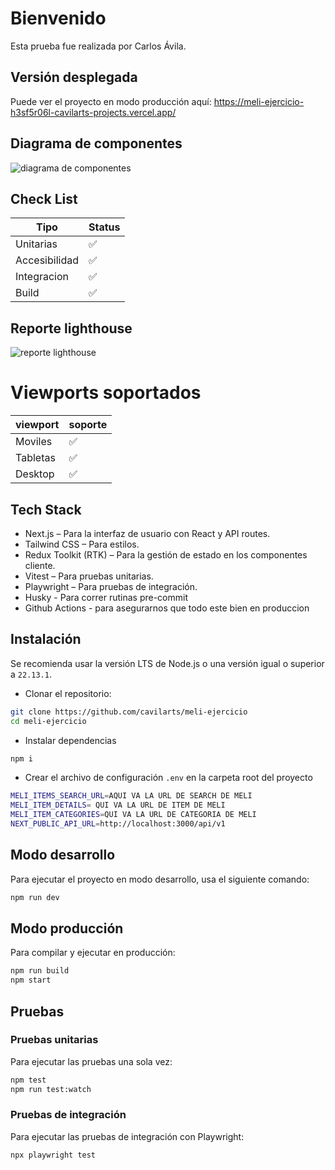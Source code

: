 # Bienvenido

Esta prueba fue realizada por Carlos Ávila.

## Versión desplegada

Puede ver el proyecto en modo producción aquí: https://meli-ejercicio-h3sf5r06l-cavilarts-projects.vercel.app/

## Diagrama de componentes

![diagrama de componentes](https://i.postimg.cc/KvkV57kW/components-diagram.jpg)

## Check List

| Tipo          | Status |
| ------------- | ------ |
| Unitarias     | ✅     |
| Accesibilidad | ✅     |
| Integracion   | ✅     |
| Build         | ✅     |

## Reporte lighthouse

![reporte lighthouse](https://i.postimg.cc/6pQszkYw/Screenshot-2025-02-13-at-8-03-02-AM.png)

# Viewports soportados

| viewport | soporte |
| -------- | ------- |
| Moviles  | ✅      |
| Tabletas | ✅      |
| Desktop  | ✅      |

## Tech Stack

- Next.js – Para la interfaz de usuario con React y API routes.
- Tailwind CSS – Para estilos.
- Redux Toolkit (RTK) – Para la gestión de estado en los componentes cliente.
- Vitest – Para pruebas unitarias.
- Playwright – Para pruebas de integración.
- Husky - Para correr rutinas pre-commit
- Github Actions - para asegurarnos que todo este bien en produccion

## Instalación

Se recomienda usar la versión LTS de Node.js o una versión igual o superior a `22.13.1`.

- Clonar el repositorio:

```sh
git clone https://github.com/cavilarts/meli-ejercicio
cd meli-ejercicio
```

- Instalar dependencias

```sh
npm i
```

- Crear el archivo de configuración `.env` en la carpeta root del proyecto

```sh
MELI_ITEMS_SEARCH_URL=AQUI VA LA URL DE SEARCH DE MELI
MELI_ITEM_DETAILS= QUI VA LA URL DE ITEM DE MELI
MELI_ITEM_CATEGORIES=QUI VA LA URL DE CATEGORIA DE MELI
NEXT_PUBLIC_API_URL=http://localhost:3000/api/v1
```

## Modo desarrollo

Para ejecutar el proyecto en modo desarrollo, usa el siguiente comando:

```sh
npm run dev
```

## Modo producción

Para compilar y ejecutar en producción:

```sh
npm run build
npm start
```

## Pruebas

### Pruebas unitarias

Para ejecutar las pruebas una sola vez:

```sh
npm test
npm run test:watch
```

### Pruebas de integración

Para ejecutar las pruebas de integración con Playwright:

```sh
npx playwright test
```
